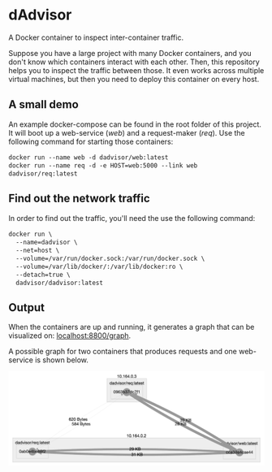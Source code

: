 # dAdvisor
A Docker container to inspect inter-container traffic.

Suppose you have a large project with many Docker containers, and you don't know which containers interact with each other. Then, this repository helps you to inspect the traffic between those.
It even works across multiple virtual machines, but then you need to deploy this container on every host.

## A small demo
An example docker-compose can be found in the root folder of this project.
It will boot up a web-service (*web*) and a request-maker (*req*). Use the following command for starting those containers:

	docker run --name web -d dadvisor/web:latest
	docker run --name req -d -e HOST=web:5000 --link web dadvisor/req:latest

## Find out the network traffic
In order to find out the traffic, you'll need the use the following command:

	docker run \
	  --name=dadvisor \
	  --net=host \
	  --volume=/var/run/docker.sock:/var/run/docker.sock \
	  --volume=/var/lib/docker/:/var/lib/docker:ro \
	  --detach=true \
	  dadvisor/dadvisor:latest

## Output
When the containers are up and running, it generates a graph that can be visualized on: [localhost:8800/graph](localhost:8800/graph).

A possible graph for two containers that produces requests and one web-service is shown below.

![Graph](docs/graph.png)